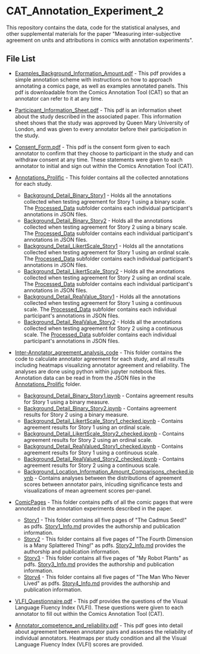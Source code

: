 # CAT_Annotation_Experiment_2

This repository contains the data, code for the statistical analyses, and other supplemental materials for the paper "Measuring inter-subjective agreement on units and attributions in comics with annotation experiments".

## File List


* [Examples_Background_Information_Amount.pdf](Examples_Background_Information_Amount.pdf) - This pdf provides a simple annotation scheme with instructions on how to approach annotating a comics page, as well as examples annotated panels. This pdf is downloadable from the Comics Annotation Tool (CAT) so that an annotator can refer to it at any time.

* [Participant_Information_Sheet.pdf](Participant_Information_Sheet.pdf) - This pdf is an information sheet about the study described in the associated paper. This information sheet shows that the study was approved by Queen Mary University of London, and was given to every annotator before their participation in the study.

* [Consent_Form.pdf](Consent_Form.pdf) - This pdf is the consent form given to each annotator to confirm that they choose to participant in the study and can withdraw consent at any time. These statements were given to each annotator to initial and sign out within the Comics Annotation Tool (CAT).

* [Annotations_Prolific](Annotations_Prolific) - This folder contains all the collected annotations for each study.
  
  * [Background_Detail_Binary_Story1](Background_Detail_Binary_Story1) - Holds all the annotations collected when testing agreement for Story 1 using a binary scale. The [Processed_Data](Processed_Data) subfolder contains each individual participant's annotations in JSON files. 
  * [Background_Detail_Binary_Story2](Background_Detail_Binary_Story2) - Holds all the annotations collected when testing agreement for Story 2 using a binary scale. The [Processed_Data](Processed_Data) subfolder contains each individual participant's annotations in JSON files.
  * [Background_Detail_LikertScale_Story1](Background_Detail_LikertScale_Story1) - Holds all the annotations collected when testing agreement for Story 1 using an ordinal scale. The [Processed_Data](Processed_Data) subfolder contains each individual participant's annotations in JSON files.
  * [Background_Detail_LikertScale_Story2](Background_Detail_LikertScale_Story2) - Holds all the annotations collected when testing agreement for Story 2 using an ordinal scale. The [Processed_Data](Processed_Data) subfolder contains each individual participant's annotations in JSON files.
  * [Background_Detail_RealValue_Story1](Background_Detail_RealValue_Story1) - Holds all the annotations collected when testing agreement for Story 1 using a continuous scale. The [Processed_Data](Processed_Data) subfolder contains each individual participant's annotations in JSON files.
  * [Background_Detail_RealValue_Story2](Background_Detail_RealValue_Story2) - Holds all the annotations collected when testing agreement for Story 2 using a continuous scale. The [Processed_Data](Processed_Data) subfolder contains each individual participant's annotations in JSON files.
 
* [Inter-Annotator_agreement_analysis_code](Inter-Annotator_agreement_analysis_code) - This folder contains the code to calculate annotator agreement for each study, and all results including heatmaps visualizing annotator agreement and reliability. The analyses are done using python within jupyter notebook files. Annotation data can be read in from the JSON files in the [Annotations_Prolific](Annotations_Prolific) folder. 

  * [Background_Detail_Binary_Story1.ipynb](Background_Detail_Binary_Story1.ipynb) - Contains agreement results for Story 1 using a binary measure.
  * [Background_Detail_Binary_Story2.ipynb](Background_Detail_Binary_Story2.ipynb) - Contains agreement results for Story 2 using a binary measure.
  * [Background_Detail_LikertScale_Story1_checked.ipynb](Background_Detail_LikertScale_Story1_checked.ipynb) - Contains agreement results for Story 1 using an ordinal scale.
  * [Background_Detail_LikertScale_Story2_checked.ipynb](Background_Detail_LikertScale_Story2_checked.ipynb) - Contains agreement results for Story 2 using an ordinal scale.
  * [Background_Detail_RealValued_Story1_checked.ipynb](Background_Detail_RealValued_Story1_checked.ipynb) - Contains agreement results for Story 1 using a continuous scale.
  * [Background_Detail_RealValued_Story2_checked.ipynb](Background_Detail_RealValued_Story2_checked.ipynb) - Contains agreement results for Story 2 using a continuous scale.
  * [Background_Location_Information_Amount_Comparisons_checked.ipynb](Background_Location_Information_Amount_Comparisons_checked.ipynb) - Contains analyses between the distributions of agreement scores between annotator pairs, inlcuding significance tests and visualizations of mean agreement scores per-panel. 

* [ComicPages](ComicPages) - This folder contains pdfs of all the comic pages that were annotated in the annotation experiments described in the paper. 

  * [Story1](ComicPages/Story1) - This folder contains all five pages of "The Cadmus Seed!" as pdfs. [Story1_Info.md](ComicPages/Story1/Story1_Info.md) provides the authorship and publication information. 
  * [Story2](ComicPages/Story2) - This folder contains all five pages of "The Fourth Dimension is a Many Splattered Thing!" as pdfs. [Story2_Info.md](ComicPages/Story2/Story2_Info.md) provides the authorship and publication information.
  * [Story3](ComicPages/Story3) - This folder contains all five pages of "My Robot Plants" as pdfs. [Story3_Info.md](ComicPages/Story3/Story3_Info.md) provides the authorship and publication information.
  * [Story4](ComicPages/Story4) - This folder contains all five pages of "The Man Who Never Lived" as pdfs. [Story4_Info.md](ComicPages/Story4/Story4_Info.md) provides the authorship and publication information.

* [VLFI_Questionnaire.pdf](VLFI_Questionnaire.pdf) - This pdf provides the questions of the Visual Language Fluency Index (VLFI). These questions were given to each annotator to fill out within the Comics Annotation Tool (CAT).  

* [Annotator_competence_and_reliability.pdf](Annotator_competence_and_reliability.pdf) - This pdf goes into detail about agreement between annotator pairs and assesses the reliability of individual annotators. Heatmaps per study condition and all the Visual Language Fluency Index (VLFI) scores are provided. 




